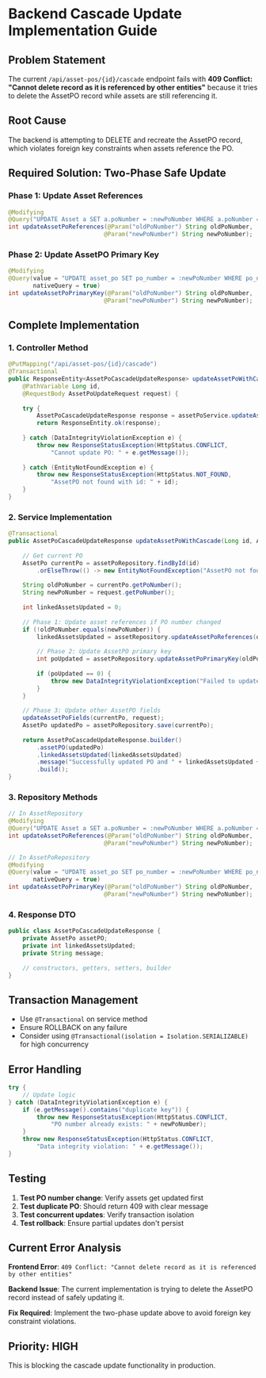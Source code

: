 # Backend Cascade Update Implementation Guide

## Problem Statement
The current `/api/asset-pos/{id}/cascade` endpoint fails with **409 Conflict: "Cannot delete record as it is referenced by other entities"** because it tries to delete the AssetPO record while assets are still referencing it.

## Root Cause
The backend is attempting to DELETE and recreate the AssetPO record, which violates foreign key constraints when assets reference the PO.

## Required Solution: Two-Phase Safe Update

### Phase 1: Update Asset References
```java
@Modifying
@Query("UPDATE Asset a SET a.poNumber = :newPoNumber WHERE a.poNumber = :oldPoNumber")
int updateAssetPoReferences(@Param("oldPoNumber") String oldPoNumber, 
                           @Param("newPoNumber") String newPoNumber);
```

### Phase 2: Update AssetPO Primary Key
```java
@Modifying
@Query(value = "UPDATE asset_po SET po_number = :newPoNumber WHERE po_number = :oldPoNumber", 
       nativeQuery = true)
int updateAssetPoPrimaryKey(@Param("oldPoNumber") String oldPoNumber, 
                           @Param("newPoNumber") String newPoNumber);
```

## Complete Implementation

### 1. Controller Method
```java
@PutMapping("/api/asset-pos/{id}/cascade")
@Transactional
public ResponseEntity<AssetPoCascadeUpdateResponse> updateAssetPoWithCascade(
    @PathVariable Long id, 
    @RequestBody AssetPoUpdateRequest request) {
    
    try {
        AssetPoCascadeUpdateResponse response = assetPoService.updateAssetPoWithCascade(id, request);
        return ResponseEntity.ok(response);
        
    } catch (DataIntegrityViolationException e) {
        throw new ResponseStatusException(HttpStatus.CONFLICT, 
            "Cannot update PO: " + e.getMessage());
            
    } catch (EntityNotFoundException e) {
        throw new ResponseStatusException(HttpStatus.NOT_FOUND, 
            "AssetPO not found with id: " + id);
    }
}
```

### 2. Service Implementation
```java
@Transactional
public AssetPoCascadeUpdateResponse updateAssetPoWithCascade(Long id, AssetPoUpdateRequest request) {
    
    // Get current PO
    AssetPo currentPo = assetPoRepository.findById(id)
        .orElseThrow(() -> new EntityNotFoundException("AssetPO not found: " + id));
    
    String oldPoNumber = currentPo.getPoNumber();
    String newPoNumber = request.getPoNumber();
    
    int linkedAssetsUpdated = 0;
    
    // Phase 1: Update asset references if PO number changed
    if (!oldPoNumber.equals(newPoNumber)) {
        linkedAssetsUpdated = assetRepository.updateAssetPoReferences(oldPoNumber, newPoNumber);
        
        // Phase 2: Update AssetPO primary key
        int poUpdated = assetPoRepository.updateAssetPoPrimaryKey(oldPoNumber, newPoNumber);
        
        if (poUpdated == 0) {
            throw new DataIntegrityViolationException("Failed to update AssetPO primary key");
        }
    }
    
    // Phase 3: Update other AssetPO fields
    updateAssetPoFields(currentPo, request);
    AssetPo updatedPo = assetPoRepository.save(currentPo);
    
    return AssetPoCascadeUpdateResponse.builder()
        .assetPO(updatedPo)
        .linkedAssetsUpdated(linkedAssetsUpdated)
        .message("Successfully updated PO and " + linkedAssetsUpdated + " linked assets")
        .build();
}
```

### 3. Repository Methods
```java
// In AssetRepository
@Modifying
@Query("UPDATE Asset a SET a.poNumber = :newPoNumber WHERE a.poNumber = :oldPoNumber")
int updateAssetPoReferences(@Param("oldPoNumber") String oldPoNumber, 
                           @Param("newPoNumber") String newPoNumber);

// In AssetPoRepository  
@Modifying
@Query(value = "UPDATE asset_po SET po_number = :newPoNumber WHERE po_number = :oldPoNumber", 
       nativeQuery = true)
int updateAssetPoPrimaryKey(@Param("oldPoNumber") String oldPoNumber, 
                           @Param("newPoNumber") String newPoNumber);
```

### 4. Response DTO
```java
public class AssetPoCascadeUpdateResponse {
    private AssetPo assetPO;
    private int linkedAssetsUpdated;
    private String message;
    
    // constructors, getters, setters, builder
}
```

## Transaction Management
- Use `@Transactional` on service method
- Ensure ROLLBACK on any failure
- Consider using `@Transactional(isolation = Isolation.SERIALIZABLE)` for high concurrency

## Error Handling
```java
try {
    // Update logic
} catch (DataIntegrityViolationException e) {
    if (e.getMessage().contains("duplicate key")) {
        throw new ResponseStatusException(HttpStatus.CONFLICT, 
            "PO number already exists: " + newPoNumber);
    }
    throw new ResponseStatusException(HttpStatus.CONFLICT, 
        "Data integrity violation: " + e.getMessage());
}
```

## Testing
1. **Test PO number change**: Verify assets get updated first
2. **Test duplicate PO**: Should return 409 with clear message
3. **Test concurrent updates**: Verify transaction isolation
4. **Test rollback**: Ensure partial updates don't persist

## Current Error Analysis
**Frontend Error**: `409 Conflict: "Cannot delete record as it is referenced by other entities"`

**Backend Issue**: The current implementation is trying to delete the AssetPO record instead of safely updating it.

**Fix Required**: Implement the two-phase update above to avoid foreign key constraint violations.

## Priority: HIGH
This is blocking the cascade update functionality in production. 